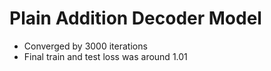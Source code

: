 # Plain Addition Decoder Model
- Converged by 3000 iterations
- Final train and test loss was around 1.01